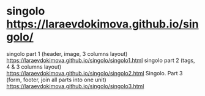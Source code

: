# singolo                                                    https://laraevdokimova.github.io/singolo/
singolo part 1 (header, image, 3 columns layout)             https://laraevdokimova.github.io/singolo/singolo1.html
singolo part 2 (tags, 4 & 3 columns layout)                  https://laraevdokimova.github.io/singolo/singolo2.html
Singolo. Part 3 (form, footer, join all parts into one unit) https://laraevdokimova.github.io/singolo/singolo3.html
